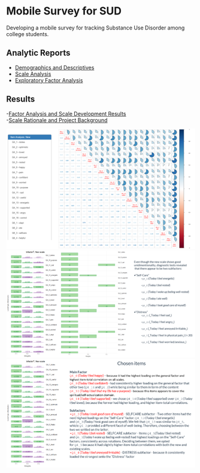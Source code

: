 
# Mobile Survey for SUD

Developing a mobile survey for tracking Substance Use Disorder among college students.

## Analytic Reports

- [Demographics and Descriptives][link1]
- [Scale Analysis][link2]  
- [Exploratory Factor Analysis][link3]

## Results

-[Factor Analysis and Scale Development Results][link8]  
-[Scale Rationale and Project Background][link7]  


![correlations][link4]
![dimensions][link5]
![items][link6]

[link4]:libs/materials/2020-02-19-substance-use-mobile-survey/correlations.png
[link5]:libs/materials/2020-02-19-substance-use-mobile-survey/dimensions.png
[link6]:libs/materials/2020-02-19-substance-use-mobile-survey/chose-items.png

[link1]:https://raw.githack.com/dss-hmi/pdtsun-2019-survey/master/analysis/1-first-look/demographics-substance-useful.html
[link2]:https://raw.githack.com/dss-hmi/pdtsun-2019-survey/master/analysis/1-first-look/scale-analyis.html
[link3]:https://raw.githack.com/dss-hmi/pdtsun-2019-survey/master/analysis/2-efa/2-efa.html

[link7]:https://raw.githack.com/dss-hmi/pdtsun-2019-survey/master/libs/materials/2020-02-19-substance-use-mobile-survey/FHIMA-2020-UCF-Andraka-Christou.pdf
[link8]:https://raw.githack.com/dss-hmi/pdtsun-2019-survey/master/libs/materials/2020-02-19-substance-use-mobile-survey/FHIMA-2020-Methodological-Appendix.pdf



